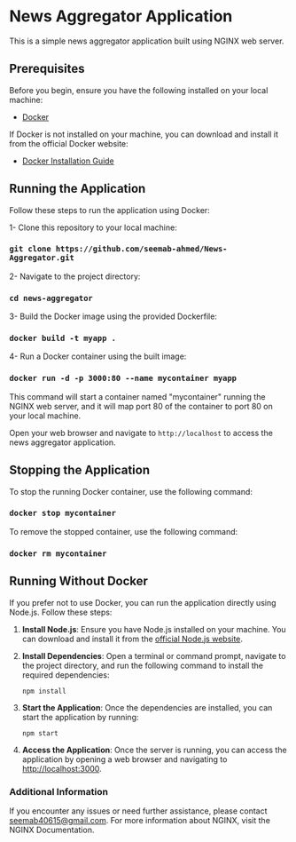 # News Aggregator Application

This is a simple news aggregator application built using NGINX web server.

## Prerequisites

Before you begin, ensure you have the following installed on your local machine:
- [Docker](https://www.docker.com/get-started)

If Docker is not installed on your machine, you can download and install it from the official Docker website:
- [Docker Installation Guide](https://www.docker.com/get-started)

## Running the Application

Follow these steps to run the application using Docker:

1- Clone this repository to your local machine:
### `git clone https://github.com/seemab-ahmed/News-Aggregator.git`

2- Navigate to the project directory:
### `cd news-aggregator`

3- Build the Docker image using the provided Dockerfile:
### `docker build -t myapp .`

4- Run a Docker container using the built image:
### `docker run -d -p 3000:80 --name mycontainer myapp`

This command will start a container named "mycontainer" running the NGINX web server, and it will map port 80 of the container to port 80 on your local machine.

Open your web browser and navigate to  `http://localhost` to access the news aggregator application.

## Stopping the Application

To stop the running Docker container, use the following command:
### `docker stop mycontainer`

To remove the stopped container, use the following command:
### `docker rm mycontainer`

## Running Without Docker

If you prefer not to use Docker, you can run the application directly using Node.js. Follow these steps:

1. **Install Node.js**: Ensure you have Node.js installed on your machine. You can download and install it from the [official Node.js website](https://nodejs.org/).

2. **Install Dependencies**: Open a terminal or command prompt, navigate to the project directory, and run the following command to install the required dependencies:

    ```
    npm install
    ```

3. **Start the Application**: Once the dependencies are installed, you can start the application by running:

    ```
    npm start
    ```

4. **Access the Application**: Once the server is running, you can access the application by opening a web browser and navigating to [http://localhost:3000](http://localhost:3000).



### Additional Information
If you encounter any issues or need further assistance, please contact seemab40615@gmail.com.
For more information about NGINX, visit the NGINX Documentation.
